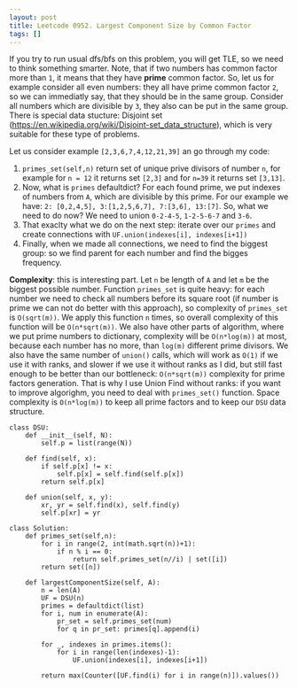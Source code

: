 ```yaml
---
layout: post
title: Leetcode 0952. Largest Component Size by Common Factor
tags: []
---
```


If you try to run usual dfs/bfs on this problem, you will get TLE, so we need to think something smarter. Note, that if two numbers has common factor more than `1`, it means that they have **prime** common factor. So, let us for example consider all even numbers: they all have prime common factor `2`, so we can immediatly say, that they should be in the same group. Consider all numbers which are divisible by `3`, they also can be put in the same group. There is special data stucture: Disjoint set (https://en.wikipedia.org/wiki/Disjoint-set_data_structure), which is very suitable for these type of problems.

Let us consider example `[2,3,6,7,4,12,21,39]` an go through my code:

1. `primes_set(self,n)` return set of unique prive divisors of number `n`, for example for `n = 12` it returns set `[2,3]` and for `n=39` it returns set `[3,13]`.
2. Now, what is `primes` defaultdict? For each found prime, we put indexes of numbers from `A`, which are divisible by this prime. For our example we have: `2: [0,2,4,5], 3:[1,2,5,6,7], 7:[3,6], 13:[7]`. So, what we need to do now? We need to union `0-2-4-5`, `1-2-5-6-7` and `3-6`.
3. That exaclty what we do on the next step: iterate over our `primes` and create connections with `UF.union(indexes[i], indexes[i+1])`
4. Finally, when we made all connections, we need to find the biggest group: so we find parent for each number and find the bigges frequency.

**Complexity**: this is interesting part. Let `n` be length of `A` and let `m` be the biggest possible number. Function `primes_set` is quite heavy: for each number we need to check all numbers before its square root (if number is prime we can not do better with this approach), so complexity of `primes_set` is `O(sqrt(m))`. We apply this function `n` times, so overall complexity of this function will be `O(n*sqrt(m))`. We also have other parts of algorithm, where we put prime numbers to dictionary, complexity will be `O(n*log(m))` at most, because each number has no more, than `log(m)` different prime divisors. We also have the same number of `union()` calls, which will work as `O(1)` if we use it with ranks, and slower if we use it without ranks as I did, but still fast enough to be better than our bottleneck: `O(n*sqrt(m))` complexity for prime factors generation. That is why I use Union Find without ranks: if you want to improve algorighm, you need to deal with `primes_set()` function.
Space complexity is `O(n*log(m))` to keep all prime factors and to keep our `DSU` data structure.

```
class DSU:
    def __init__(self, N):
        self.p = list(range(N))

    def find(self, x):
        if self.p[x] != x:
            self.p[x] = self.find(self.p[x])
        return self.p[x]

    def union(self, x, y):
        xr, yr = self.find(x), self.find(y)
        self.p[xr] = yr

class Solution:
    def primes_set(self,n):
        for i in range(2, int(math.sqrt(n))+1):
            if n % i == 0:
                return self.primes_set(n//i) | set([i])
        return set([n])

    def largestComponentSize(self, A):
        n = len(A)
        UF = DSU(n)
        primes = defaultdict(list)
        for i, num in enumerate(A):
            pr_set = self.primes_set(num)
            for q in pr_set: primes[q].append(i)

        for _, indexes in primes.items():
            for i in range(len(indexes)-1):
                UF.union(indexes[i], indexes[i+1])

        return max(Counter([UF.find(i) for i in range(n)]).values())
```
